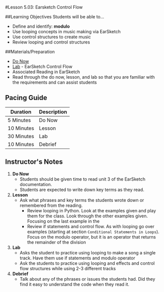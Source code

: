 #Lesson 5.03: Earsketch Control Flow

##Learning Objectives
Students will be able to...

* Define and identify: **modulo**
* Use looping concepts in music making via EarSketch
* Use control structures to create music
* Review looping and control structures


##Materials/Preparation
* [Do Now]
* [Lab] - EarSketch Control Flow
* Associated Reading in EarSketch
*  Read through the do now, lesson, and lab so that you are familiar with the requirements and can assist students

## Pacing Guide
| **Duration**   | **Description** |
| ---------- | ----------- |
| 5 Minutes  | Do Now      |
| 10 Minutes | Lesson      |
| 30 Minutes | Lab         |
| 10 Minutes | Debrief     |

## Instructor's Notes

1. **Do Now**
    * Students should be given time to read unit 3 of the EarSketch documentation.
    * Students are expected to write down key terms as they read.
2. **Lesson**
	* Ask what phrases and key terms the students wrote down or remembered from the reading. 
		* Review looping in Python. Look at the examples given and play them for the class. Look through the other examples given. Focusing on the last example in the 
		* Review if statements and control flow. As with looping go over examples (starting at section `Conditional Statements in Loops`). Focus on the modulo operator, but it is an operator that returns the remainder of the division
3. **Lab**
	* Asks the student to practice using looping to make a song a single track. Have them use if statements and modulo operator
	* Ask the students to practice using looping and effects and control flow structures while using 2-3 different tracks
4. **Debrief**
	* Talk about any of the phrases or issues the students had. Did they find it easy to understand the code when they read it.



[Do Now]: do_now.md
[Lab]: lab.md